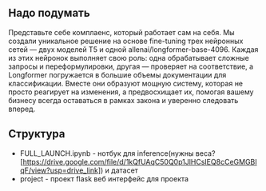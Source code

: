 ## Надо подумать

Представьте себе комплаенс, который работает сам на себя. Мы создали уникальное решение на основе fine-tuning трех нейронных сетей — двух моделей T5 и одной allenai/longformer-base-4096. Каждая из этих нейронок выполняет свою роль: одна обрабатывает сложные запросы и переформулировки, другая — проверяет на соответствие, а Longformer погружается в большие объемы документации для классификации. Вместе они образуют мощную систему, которая не просто реагирует на изменения, а предвосхищает их, помогая вашему бизнесу всегда оставаться в рамках закона и уверенно следовать вперед.

## Структура

* FULL_LAUNCH.ipynb - нотбук для inference(нужны веса?[https://drive.google.com/file/d/1kQfUAqC50Q0p1JlHCsIEQ8cCeGMGBIqF/view?usp=drive_link]) и датасет
* project - проект flask веб интерфейс для проекта
